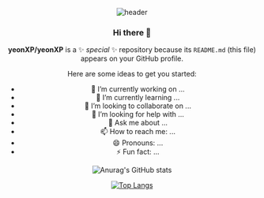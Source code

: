  <div align=center>

  ![header](https://capsule-render.vercel.app/api?type=waving&color=timeGradient&height=180&section=header&text=yeonXP&fontAlignY=40)
  
  
### Hi there 👋


**yeonXP/yeonXP** is a ✨ _special_ ✨ repository because its `README.md` (this file) appears on your GitHub profile.

Here are some ideas to get you started:

- 🔭 I’m currently working on ...
- 🌱 I’m currently learning ...
- 👯 I’m looking to collaborate on ...
- 🤔 I’m looking for help with ...
- 💬 Ask me about ...
- 📫 How to reach me: ...
- 😄 Pronouns: ...
- ⚡ Fun fact: ...

![Anurag's GitHub stats](https://github-readme-stats.vercel.app/api?username=yeonXP&theme=tokyonight&show_icons=true)

[![Top Langs](https://github-readme-stats.vercel.app/api/top-langs/?username=yeonXP&layout=compact)](https://github.com/delay-100/github-readme-stats)

</div>
